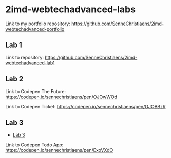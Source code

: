 # 2imd-webtechadvanced-labs

Link to my portfolio repository: https://github.com/SenneChristiaens/2imd-webtechadvanced-portfolio

## Lab 1

Link to repository: https://github.com/SenneChristiaens/2imd-webtechadvanced-lab1


## Lab 2

Link to Codepen The Future: https://codepen.io/sennechristiaens/pen/OJOwWOd

Link to Codepen Ticket: https://codepen.io/sennechristiaens/pen/OJOBBzR

## Lab 3

- [Lab 3](https://github.com/SenneChristiaens/2imd-webtechadvanced-portfolio/tree/main/Lab%203%20-%20ES6)

Link to Codepen Todo App: https://codepen.io/sennechristiaens/pen/ExoVXdO

